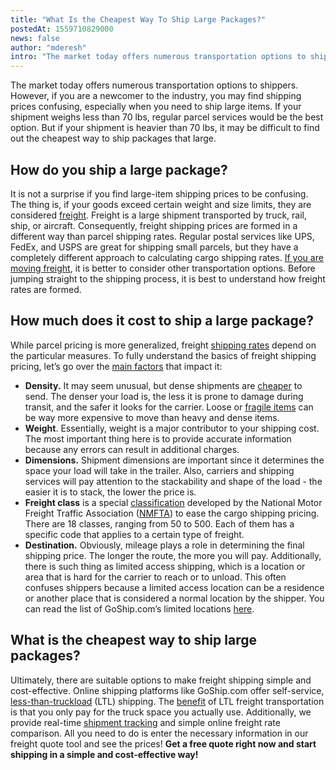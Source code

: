 ```yaml
---
title: "What Is the Cheapest Way To Ship Large Packages?"
postedAt: 1559710829000
news: false
author: "mderesh"
intro: "The market today offers numerous transportation options to shippers. However, if you are a newcomer to the industry, you may find shipping prices confusing, especially when you need to ship large items. If your shipment weighs less than 70 lbs, regular parcel services would be the best option. But if your shipment is heavier than 70 lbs, it may be difficult to find out the cheapest way to ship packages that large. \n\nHow do you ship a large package?\n-\n\nIt is not a surprise if you find large-item shipping pri"
---
```

The market today offers numerous transportation options to shippers. However, if you are a newcomer to the industry, you may find shipping prices confusing, especially when you need to ship large items. If your shipment weighs less than 70 lbs, regular parcel services would be the best option. But if your shipment is heavier than 70 lbs, it may be difficult to find out the cheapest way to ship packages that large.

**How do you ship a large package?**
------------------------------------

It is not a surprise if you find large-item shipping prices to be confusing. The thing is, if your goods exceed certain weight and size limits, they are considered [freight](https://uat.www.goship.com/blog/learn-jargon-freight-shipping-terms-need-know/). Freight is a large shipment transported by truck, rail, ship, or aircraft. Consequently, freight shipping prices are formed in a different way than parcel shipping rates. Regular postal services like UPS, FedEx, and USPS are great for shipping small parcels, but they have a completely different approach to calculating cargo shipping rates. [If you are moving freight](https://uat.www.goship.com/blog/how-to-ship-large-items/), it is better to consider other transportation options. Before jumping straight to the shipping process, it is best to understand how freight rates are formed.

**How much does it cost to ship a large package?**
--------------------------------------------------

While parcel pricing is more generalized, freight [shipping rates](https://uat.www.goship.com/blog/bets-ltl-shipping-rates/) depend on the particular measures. To fully understand the basics of freight shipping pricing, let’s go over the [main factors](https://uat.www.goship.com/blog/factors-determine-ltl-shipping-rates/) that impact it:

*   **Density.** It may seem unusual, but dense shipments are [cheaper](https://uat.www.goship.com/blog/density-affect-ltl-shipping/) to send. The denser your load is, the less it is prone to damage during transit, and the safer it looks for the carrier. Loose or [fragile items](https://uat.www.goship.com/blog/5-tips-shipping-fragile-items/) can be way more expensive to move than heavy and dense items.
*   **Weight**. Essentially, weight is a major contributor to your shipping cost. The most important thing here is to provide accurate information because any errors can result in additional charges.
*   **Dimensions.** Shipment dimensions are important since it determines the space your load will take in the trailer. Also, carriers and shipping services will pay attention to the stackability and shape of the load - the easier it is to stack, the lower the price is.
*   **Freight class** is a special [classification](https://uat.www.goship.com/blog/blog-everything-you-need-to-know-about-ltl-freight-class/) developed by the National Motor Freight Traffic Association ([NMFTA](http://www.nmfta.org/pages/nmfc)) to ease the cargo shipping pricing. There are 18 classes, ranging from 50 to 500. Each of them has a specific code that applies to a certain type of freight.
*   **Destination.** Obviously, mileage plays a role in determining the final shipping price. The longer the route, the more you will pay. Additionally, there is such thing as limited access shipping, which is a location or area that is hard for the carrier to reach or to unload. This often confuses shippers because a limited access location can be a residence or another place that is considered a normal location by the shipper. You can read the list of GoShip.com’s limited locations [here](https://uat.www.goship.com/blog/limited-access-shipping-location/).

**What is the cheapest way to ship large packages?**
----------------------------------------------------

Ultimately, there are suitable options to make freight shipping simple and cost-effective. Online shipping platforms like GoShip.com offer self-service, [less-than-truckload](https://uat.www.goship.com/blog/what-is-less-than-truckload-shipping-and-how-can-it-benefit-you/) (LTL) shipping. The [benefit](https://uat.www.goship.com/blog/ltl-freight-shipping-for-beginners/) of LTL freight transportation is that you only pay for the truck space you actually use. Additionally, we provide real-time [shipment tracking](https://uat.www.goship.com/blog/3-reasons-shipment-tracking-matters/) and simple online freight rate comparison. All you need to do is enter the necessary information in our freight quote tool and see the prices! **Get a free quote right now and start shipping in a simple and cost-effective way!**
